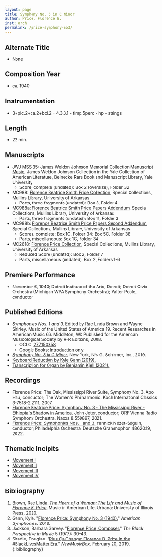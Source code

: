 ```yaml
---
layout: page
title: Symphony No. 3 in C Minor
author: Price, Florence B.
inst: orch
permalink: /price-symphony-no3/
---
```


## Alternate Title
- None

## Composition Year
- ca. 1940

## Instrumentation
- 3+pic.2+ca.2+bcl.2 - 4.3.3.1 - timp.5perc - hp - strings

## Length
- 22 min.

## Manuscripts
- JWJ MSS 35: <a href="https://archives.yale.edu/repositories/11/resources/12228" target="_blank">James Weldon Johnson Memorial Collection Manuscript Music</a>, James Weldon Johnson Collection in the Yale Collection of American Literature, Beinecke Rare Book and Manuscript Library, Yale University
    * Score, complete (undated): Box 2 (oversize), Folder 32
- MC988: <a href="https://uark.as.atlas-sys.com/repositories/2/resources/1419" target="_blank">Florence Beatrice Smith Price Collection</a>, Special Collections, Mullins Library, University of Arkansas
    * Parts, three fragments (undated): Box 3, Folder 4
- MC988a: <a href="https://uark.as.atlas-sys.com/repositories/2/resources/1522" target="_blank">Florence Beatrice Smith Price Papers Addendum</a>, Special Collections, Mullins Library, University of Arkansas
    * Parts, three fragments (undated): Box 11, Folder 2
- MC988b: <a href="https://uark.as.atlas-sys.com/repositories/2/resources/696/" target="_blank">Florence Beatrice Smith Price Papers Second Addendum</a>, Special Collections, Mullins Library, University of Arkansas
    * Scores, complete: Box 1C, Folder 34; Box 5C, Folder 38
    * Parts, miscellaneous: Box 1C, Folder 34
- MC2618: <a href="https://uark.as.atlas-sys.com/repositories/2/resources/2618" target="_blank">Florence Price Collection</a>, Special Collections, Mullins Library, University of Arkansas
    * Reduced Score (undated): Box 2, Folder 7
    * Parts, miscellaneous (undated): Box 2, Folders 1-6

## Premiere Performance
- November 6, 1940; Detroit Institute of the Arts, Detroit; Detroit Civic Orchestra (Michigan WPA Symphony Orchestra); Valter Poole, conductor

## Published Editions
- *Symphonies Nos. 1 and 3.* Edited by Rae Linda Brown and Wayne Shirley. Music of the United States of America 19. Recent Researches in American Music 66. Middleton, WI: Published for the American Musicological Society by A-R Editions, 2008.
    * OCLC: <a href="https://www.worldcat.org/title/277150358" target="_blank">277150358</a>
    * Google Books: <a href="https://www.google.com/books/edition/Symphonies_nos_1_and_3/9lzwS6YzrG8C" target="_blank">Introduction only</a>
- <a href="https://www.wisemusicclassical.com/work/58894/Symphony-No-3-in-C-minor" target="_blank">*Symphony No. 3 in C Minor.*</a> New York, NY: G. Schirmer, Inc., 2019.
- <a href="https://www.kylegann.com/Price3.pdf" target="_blank">Keyboard Reduction by Kyle Gann (2019).</a>
- <a href="http://hdl.handle.net/2077/69833" target="_blank">Transcription for Organ by Benjamin Kjell (2021).</a>

## Recordings
- Florence Price: The Oak, Mississippi River Suite, Symphony No. 3. Apo Hsu, conductor; The Women's Philharmonic. Koch International Classics 3-7518-2 2111, 2007.
- <a href="https://www.naxos.com/CatalogueDetail/?id=8.559897" target="_blank">Florence Beatrice Price: Symphony No. 3 - The Mississippi River - Ethiopia's Shadow in America.</a> John Jeter, conductor; ORF Vienna Radio Symphony Orchestra. Naxos 8.559897, 2021.
- <a href="https://www.deutschegrammophon.com/en/catalogue/products/price-symphonies-nos-1-3-nezet-seguin-12476" target="_blank">Florence Price: Symphonies Nos. 1 and 3.</a> Yannick Nézet-Séguin, conductor; Philadelphia Orchestra. Deutsche Grammophon 4862029, 2022.

## Thematic Incipits
- [Movement I](/price-symphony-no3/mvt1)
- [Movement II](/price-symphony-no3/mvt2)
- [Movement III](/price-symphony-no3/mvt3)
- [Movement IV](/price-symphony-no3/mvt4)

## Bibliography
1. Brown, Rae Linda. <a href="https://www.worldcat.org/title/1122800180" target="_blank">*The Heart of a Woman: The Life and Music of Florence B. Price*</a>. Music in American Life. Urbana: University of Illinois Press, 2020.
2. Gann, Kyle. "<a href="https://www.kylegann.com/Price3.html" target="_blank">Florence Price: Symphony No. 3 (1940).</a>" *American Symphonies*. 2019.
3. Jackson, Barbara Garvey. "<a href="https://doi.org/10.2307/1214357" target="_blank">Florence Price, Composer.</a>" *The Black Perspective in Music* 5 (1977): 30&ndash;43.
4. Shadle, Douglas. "<a href="https://newmusicusa.org/nmbx/plus-ca-change-florence-b-price-in-the-blacklivesmatter-era/" target="_blank">Plus Ça Change: Florence B. Price in the #BlackLivesMatter Era.</a>" *NewMusicBox*. February 20, 2019.
{:.bibliography}
